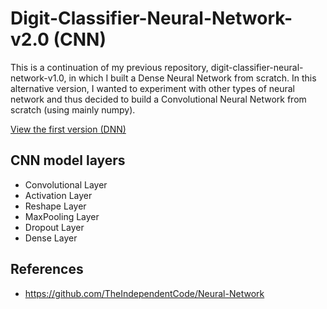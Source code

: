 # Digit-Classifier-Neural-Network-v2.0 (CNN)

This is a continuation of my previous repository, digit-classifier-neural-network-v1.0, in which I built a Dense Neural Network from scratch. In this alternative version, I wanted to experiment with other types of neural network and thus decided to build a Convolutional Neural Network from scratch (using mainly numpy). 

<a href="https://github.com/svftbuns/digit-classifier-neural-network-v1.0">View the first version (DNN)</a>

## CNN model layers
- Convolutional Layer
- Activation Layer
- Reshape Layer
- MaxPooling Layer
- Dropout Layer
- Dense Layer

## References
- https://github.com/TheIndependentCode/Neural-Network


